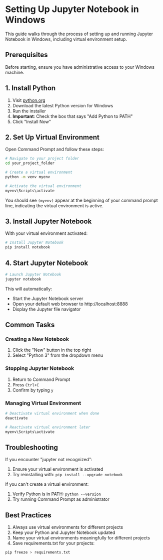 # Setting Up Jupyter Notebook in Windows

This guide walks through the process of setting up and running Jupyter Notebook in Windows, including virtual environment setup.

## Prerequisites

Before starting, ensure you have administrative access to your Windows machine.

## 1. Install Python

1. Visit [python.org](https://www.python.org/downloads/)
2. Download the latest Python version for Windows
3. Run the installer
4. **Important**: Check the box that says "Add Python to PATH"
5. Click "Install Now"

## 2. Set Up Virtual Environment

Open Command Prompt and follow these steps:

```bash
# Navigate to your project folder
cd your_project_folder

# Create a virtual environment
python -m venv myenv

# Activate the virtual environment
myenv\Scripts\activate
```

You should see `(myenv)` appear at the beginning of your command prompt line, indicating the virtual environment is active.

## 3. Install Jupyter Notebook

With your virtual environment activated:

```bash
# Install Jupyter Notebook
pip install notebook
```

## 4. Start Jupyter Notebook

```bash
# Launch Jupyter Notebook
jupyter notebook
```

This will automatically:
- Start the Jupyter Notebook server
- Open your default web browser to http://localhost:8888
- Display the Jupyter file navigator

## Common Tasks

### Creating a New Notebook
1. Click the "New" button in the top right
2. Select "Python 3" from the dropdown menu

### Stopping Jupyter Notebook
1. Return to Command Prompt
2. Press `Ctrl+C`
3. Confirm by typing `y`

### Managing Virtual Environment
```bash
# Deactivate virtual environment when done
deactivate

# Reactivate virtual environment later
myenv\Scripts\activate
```

## Troubleshooting

If you encounter "jupyter not recognized":
1. Ensure your virtual environment is activated
2. Try reinstalling with: `pip install --upgrade notebook`

If you can't create a virtual environment:
1. Verify Python is in PATH: `python --version`
2. Try running Command Prompt as administrator

## Best Practices

1. Always use virtual environments for different projects
2. Keep your Python and Jupyter Notebook updated
3. Name your virtual environments meaningfully for different projects
4. Save requirements.txt for your projects:
```bash
pip freeze > requirements.txt
```
